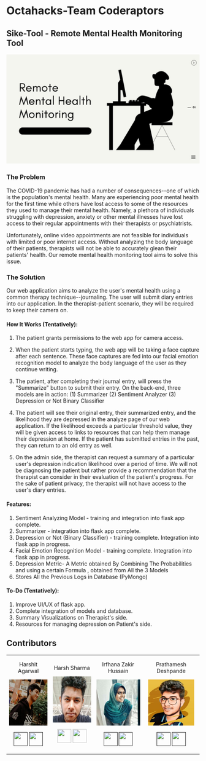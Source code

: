 # Octahacks-Team Coderaptors

## Sike-Tool - Remote Mental Health Monitoring Tool
<img src="https://github.com/harshitaggarwal01/Octahacks/blob/main/Demo%20Images%20%26%20Profiles/1.jpg">

### The Problem
The COVID-19 pandemic has had a number of consequences--one of which is the population's mental health. Many are experiencing poor mental health for the first time while others have lost access to some of the resources they used to manage their mental health. Namely, a plethora of individuals struggling with depression, anxiety or other mental illnesses have lost access to their regular appointments with their therapists or psychiatrists.

Unfortunately, online video appointments are not feasible for individuals with limited or poor internet access. Without analyzing the body language of their patients, therapists will not be able to accurately glean their patients' health. Our remote mental health monitoring tool aims to solve this issue.

### The Solution
Our web application aims to analyze the user's mental health using a common therapy technique--journaling. The user will submit diary entries into our application. In the therapist-patient scenario, they will be required to keep their camera on. 

#### How It Works (Tentatively):
  1. The patient grants permissions to the web app for camera access.
  
  2. When the patient starts typing, the web app will be taking a face capture after each sentence. These face captures are fed into our facial emotion recognition    model to analyze the body language of the user as they continue writing.
  
  3. The patient, after completing their journal entry, will press the "Summarize" button to submit their entry. On the back-end, three models are in action: (1) Summarizer (2) Sentiment Analyzer (3) Depression or Not Binary Classifier
  
  4. The patient will see their original entry, their summarized entry, and the likelihood they are depressed in the analyze page of our web application. If the likelihood exceeds a particular threshold value, they will be given access to links to resources that can help them manage their depression at home. If the patient has submitted entries in the past, they can return to an old entry as well. 
  
  5. On the admin side, the therapist can request a summary of a particular user's depression indication likelihood over a period of time. We will not be diagnosing the patient but rather provide a recommendation that the therapist can consider in their evaluation of the patient's progress. For the sake of patient privacy, the therapist will not have access to the user's diary entries. 
     
#### Features:

  1. Sentiment Analyzing Model - training and integration into flask app complete.
  2. Summarizer - integration into flask app complete.
  3. Depression or Not (Binary Classifier) - training complete. Integration into flask app in progress.
  4. Facial Emotion Recognition Model - training complete. Integration into flask app in progress. 
  5. Depression Metric- A Metric obtained By Combining The Probabilities and using a certain Formula , obtained from All the 3 Models
  6. Stores All the Previous Logs in Database (PyMongo)
 
#### To-Do (Tentatively):

  1. Improve UI/UX of flask app.
  2. Complete integration of models and database.
  3. Summary Visualizations on Therapist's side.
  4. Resources for managing depression on Patient's side.
  
  
  ## Contributors

<table>
<tr align="center">

<td>

Harshit Agarwal

<p align="center">
<img src = "https://github.com/harshitaggarwal01/Octahacks/blob/main/Demo%20Images%20%26%20Profiles/harshit.jfif"  height="120" alt="Your Name Here (Insert Your Image Link In Src">
</p>
<p align="center">
<a href = ""><img src = "http://www.iconninja.com/files/241/825/211/round-collaboration-social-github-code-circle-network-icon.svg" width="36" height = "36"/></a>
<a href = "">
<img src = "http://www.iconninja.com/files/863/607/751/network-linkedin-social-connection-circular-circle-media-icon.svg" width="36" height="36"/>
</a>
</p>
</td>


<td>

Harsh Sharma

<p align="center">
<img src = "https://github.com/harshitaggarwal01/Octahacks/blob/main/Demo%20Images%20%26%20Profiles/Harsh.jfif"  height="120" alt="Harsh">
</p>
<p align="center">
<a href = "https://github.com/harshgeek4coder"><img src = "http://www.iconninja.com/files/241/825/211/round-collaboration-social-github-code-circle-network-icon.svg" width="36" height = "36"/></a>
<a href = "https://www.linkedin.com/in/harsh-sharma-484a4ab6/">
<img src = "http://www.iconninja.com/files/863/607/751/network-linkedin-social-connection-circular-circle-media-icon.svg" width="36" height="36"/>
</a>
</p>
</td>


<td>

Irfhana Zakir Hussain

<p align="center">
<img src = "https://github.com/harshitaggarwal01/Octahacks/blob/main/Demo%20Images%20%26%20Profiles/Irrfana.jfif"  height="120" alt="Your Name Here (Insert Your Image Link In Src">
</p>
<p align="center">
<a href = ""><img src = "http://www.iconninja.com/files/241/825/211/round-collaboration-social-github-code-circle-network-icon.svg" width="36" height = "36"/></a>
<a href = "">
<img src = "http://www.iconninja.com/files/863/607/751/network-linkedin-social-connection-circular-circle-media-icon.svg" width="36" height="36"/>
</a>
</p>
</td>



<td>

Prathamesh Deshpande

<p align="center">
<img src = "https://github.com/harshitaggarwal01/Octahacks/blob/main/Demo%20Images%20%26%20Profiles/Prathmesh.jfif"  height="120" alt="Your Name Here (Insert Your Image Link In Src">
</p>
<p align="center">
<a href = ""><img src = "http://www.iconninja.com/files/241/825/211/round-collaboration-social-github-code-circle-network-icon.svg" width="36" height = "36"/></a>
<a href = "">
<img src = "http://www.iconninja.com/files/863/607/751/network-linkedin-social-connection-circular-circle-media-icon.svg" width="36" height="36"/>
</a>
</p>
</td>
</tr>
  </table>
  
